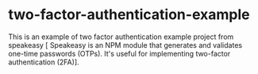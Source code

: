 # two-factor-authentication-example
This is an example of two factor authentication example project from speakeasy [ Speakeasy is an NPM module that generates and validates one-time passwords (OTPs). It's useful for implementing two-factor authentication (2FA)].
